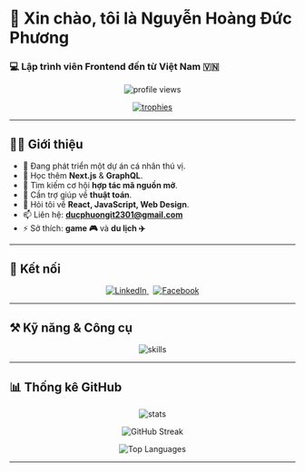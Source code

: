 # 👋 Xin chào, tôi là **Nguyễn Hoàng Đức Phương**

### 💻 Lập trình viên Frontend đến từ Việt Nam 🇻🇳

<p align="center">
  <img src="https://komarev.com/ghpvc/?username=ducphuong2323&label=Profile%20views&color=0e75b6&style=flat" alt="profile views"/>
</p>

<p align="center">
  <a href="https://github-profile-trophy.vercel.app/?username=ducphuong2323">
    <img src="https://github-profile-trophy.vercel.app/?username=ducphuong2323&theme=gruvbox&no-frame=true&no-bg=true&margin-w=15&margin-h=15&column=7" alt="trophies"/>
  </a>
</p>

---

## 👨‍💻 Giới thiệu

- 🔭 Đang phát triển một dự án cá nhân thú vị.
- 🌱 Học thêm **Next.js** & **GraphQL**.
- 👯 Tìm kiếm cơ hội **hợp tác mã nguồn mở**.
- 🤔 Cần trợ giúp về **thuật toán**.
- 💬 Hỏi tôi về **React, JavaScript, Web Design**.
- 📫 Liên hệ: **ducphuongit2301@gmail.com**
- ⚡ Sở thích: **game 🎮** và **du lịch ✈️**

---

## 🤝 Kết nối

<p align="center">
  <a href="https://linkedin.com/in/hoang-duc-phuong-nguyen-312771337" target="_blank">
    <img alt="LinkedIn" src="https://img.shields.io/badge/LinkedIn-0A66C2?logo=linkedin&logoColor=white" />
  </a>
  &nbsp;
  <a href="https://fb.com/iamdupu231" target="_blank">
    <img alt="Facebook" src="https://img.shields.io/badge/Facebook-1877F2?logo=facebook&logoColor=white" />
  </a>
</p>

---

## ⚒️ Kỹ năng & Công cụ

<p align="center">
  <img src="https://skillicons.dev/icons?i=html,css,js,ts,react,next,tailwind,java,c,cs,arduino,mysql,redis,git,figma,ps" alt="skills"/>
</p>

---

## 📊 Thống kê GitHub

<p align="center">
  <img src="https://github-readme-stats.vercel.app/api?username=ducphuong2323&show_icons=true&theme=tokyonight&include_all_commits=true&count_private=true" alt="stats"/>
</p>

<p align="center">
  <!-- CẦN dùng cú pháp ảnh ![]() để không bị hiện link chữ -->
  <img src="https://streak-stats.demolab.com?user=ducphuong2323&theme=tokyonight" alt="GitHub Streak"/>
</p>

<p align="center">
  <img src="https://github-readme-stats.vercel.app/api/top-langs/?username=ducphuong2323&layout=compact&theme=tokyonight&langs_count=8" alt="Top Languages"/>
</p>

---

